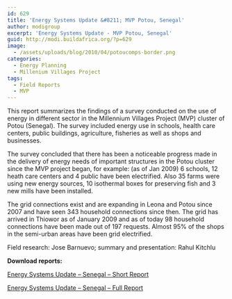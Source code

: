 ```yaml
---
id: 629
title: 'Energy Systems Update &#8211; MVP Potou, Senegal'
author: modigroup
excerpt: 'Energy Systems Update - MVP Potou, Senegal'
guid: http://modi.buildafrica.org/?p=629
image:
  - /assets/uploads/blog/2010/04/potoucomps-border.png
categories:
  - Energy Planning
  - Millenium Villages Project
tags:
  - Field Reports
  - MVP
---
```

This report summarizes the findings of a survey conducted on the use of energy in different sector in the Millennium Villages Project (MVP) cluster of Potou (Senegal). The survey included energy use in schools, health care centers, public buildings, agriculture, fisheries as well as shops and businesses. 

The survey concluded that there has been a noticeable progress made in the delivery of energy needs of important structures in the Potou cluster since the MVP project began, for example: (as of Jan 2009) 6 schools, 12 heath care centers and 4 public have been electrified. Also 35 farms were using new energy sources, 10 isothermal boxes for preserving fish and 3 new mills have been installed. 

The grid connections exist and are expanding in Leona and Potou since 2007 and have seen 343 household connections since then. The grid has arrived in Thiowor as of January 2009 and as of today 98 household connections have been made out of 197 requests. Almost 95% of the shops in the semi-urban areas have been grid electrified. 

Field research: Jose Barnuevo; summary and presentation: Rahul Kitchlu 

**Download reports:** 

[Energy Systems Update &#8211; Senegal &#8211; Short Report][1] 

[Energy Systems Update &#8211; Senegal &#8211; Full Report][2]

 [1]: /assets/uploads/blog/2013/06/Rural-Energy-Systems-Update_MVP-Senegal_Short.pdf
 [2]: /assets/uploads/blog/2013/06/Jose-PotouFinalreport-JPedits.pdf